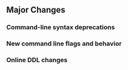 ## Major Changes

### Command-line syntax deprecations

### New command line flags and behavior

### Online DDL changes